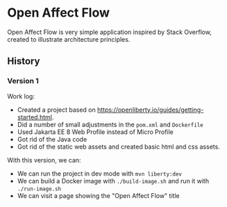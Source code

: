 # Open Affect Flow
Open Affect Flow is very simple application inspired by Stack Overflow, created to illustrate architecture principles.

## History

### Version 1

Work log:

* Created a project based on https://openliberty.io/guides/getting-started.html. 
* Did a number of small adjustments in the `pom.xml` and `Dockerfile`
* Used Jakarta EE 8 Web Profile instead of Micro Profile
* Got rid of the Java code
* Got rid of the static web assets and created basic html and css assets.

With this version, we can:

* We can run the project in dev mode with `mvn liberty:dev`
* We can build a Docker image with `./build-image.sh` and run it with `./run-image.sh`
* We can visit a page showing the "Open Affect Flow" title





